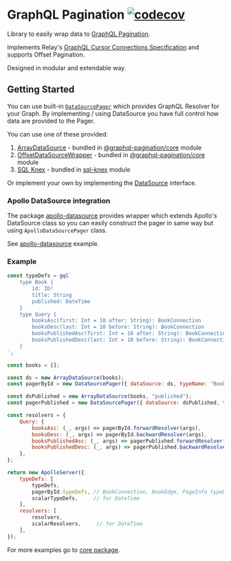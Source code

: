 # GraphQL Pagination [![codecov](https://codecov.io/gh/lkrzyzanek/graphql-pagination/branch/main/graph/badge.svg?token=8PZ27JTJLI)](https://codecov.io/gh/lkrzyzanek/graphql-pagination)

Library to easily wrap data to [GraphQL Pagination](https://graphql.org/learn/pagination/).

Implements Relay's [GraphQL Cursor Connections Specification](https://relay.dev/graphql/connections.htm) and supports Offset Pagination.

Designed in modular and extendable way.

## Getting Started

You can use built-in [`DataSourcePager`](packages/core/README.md#datasourcepager) which provides GraphQL Resolver for your Graph.
By implementing / using DataSource you have full control how data are provided to the Pager.

You can use one of these provided:

1. [ArrayDataSource](packages/core/README.md) - bundled in [@graphql-pagination/core](https://www.npmjs.com/package/@graphql-pagination/core) module
2. [OffsetDataSourceWrapper](packages/core/README.md) - bundled in [@graphql-pagination/core](https://www.npmjs.com/package/@graphql-pagination/core) module
3. [SQL Knex](packages/sql-knex) - bundled in [sql-knex](https://www.npmjs.com/package/@graphql-pagination/sql-knex) module

Or implement your own by implementing the [DataSource](packages/core/src/datasource/DataSource.ts) interface.

### Apollo DataSource integration

The package [apollo-datasource](packages/apollo-datasource) provides wrapper which extends Apollo's DataSource class
so you can easily construct the pager in same way but using `ApolloDataSourcePager` class.

See [apollo-datasource](examples/apollo-datasource/index.js) example.

### Example

```js
const typeDefs = gql`
    type Book {
        id: ID!
        title: String
        published: DateTime
    }
    type Query {
        booksAsc(first: Int = 10 after: String): BookConnection
        booksDesc(last: Int = 10 before: String): BookConnection
        booksPublishedAsc(first: Int = 10 after: String): BookConnection
        booksPublishedDesc(last: Int = 10 before: String): BookConnection
    }
`;

const books = [];

const ds = new ArrayDataSource(books);
const pagerById = new DataSourcePager({ dataSource: ds, typeName: "Book" });

const dsPublished = new ArrayDataSource(books, "published");
const pagerPublished = new DataSourcePager({ dataSource: dsPublished, typeName: "Book" });

const resolvers = {
    Query: {
        booksAsc: (_, args) => pagerById.forwardResolver(args),
        booksDesc: (_, args) => pagerById.backwardResolver(args),
        booksPublishedAsc: (_, args) => pagerPublished.forwardResolver(args),
        booksPublishedDesc: (_, args) => pagerPublished.backwardResolver(args),
    },
};

return new ApolloServer({
    typeDefs: [
        typeDefs,
        pagerById.typeDefs, // BookConnection, BookEdge, PageInfo typeDefs
        scalarTypeDefs,     // for DateTime
    ],
    resolvers: [
        resolvers,
        scalarResolvers,     // for DateTime
    ],
});
```

For more examples go to [core package](packages/core).
